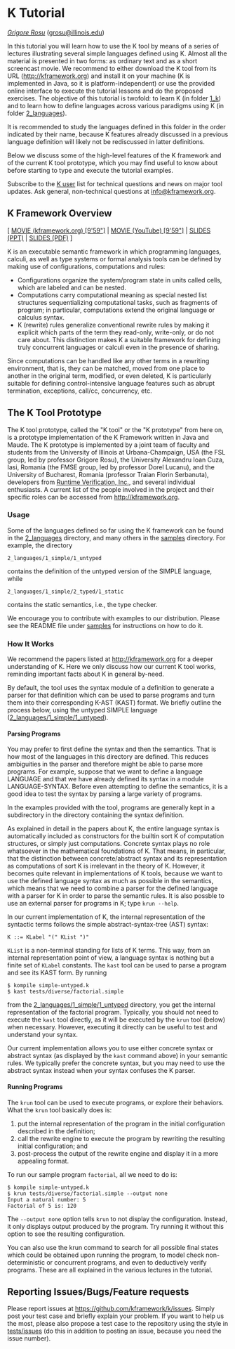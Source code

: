 <!-- Copyright (c) 2014-2019 K Team. All Rights Reserved. -->

# K Tutorial
[*Grigore Rosu*](http://fsl.cs.illinois.edu/grosu) (<grosu@illinois.edu>)

In this tutorial you will learn how to use the K tool by means of a series of
lectures illustrating several simple languages defined using K.  Almost all
the material is presented in two forms: as ordinary text and as a short
screencast movie.
We recommend to either download the K tool from its URL
(<http://kframework.org>) and install it on your machine (K is implemented
in Java, so it is platform-independent) or use the provided online interface
to execute the tutorial lessons and do the proposed exercises.
The objective of this tutorial is twofold: to learn K (in folder
[1_k](1_k/)) and to learn how to define languages across
various paradigms using K (in folder [2_languages](2_languages/)).

It is recommended to study the languages defined in this folder in the
order indicated by their name, because K features already discussed in
a previous language definition will likely not be rediscussed in
latter definitions.

Below we discuss some of the high-level features of the K framework
and of the current K tool prototype, which you may find useful to know
about before starting to type and execute the tutorial examples.

Subscribe to the [K user](https://lists.cs.illinois.edu/lists/info/k-user)
list for technical questions and news on major tool updates.  Ask general,
non-technical questions at <info@kframework.org>.

## K Framework Overview

[
[MOVIE (kframework.org) [9'59"]](http://fsl.cs.uiuc.edu/k-overview/k-overview_player.html)
|
[MOVIE (YouTube) [9'59"]](http://youtu.be/eSaIKHQOo4c)
|
[SLIDES (PPT)](http://www.kframework.org/images/e/e4/K-Overview.zip)
|
[SLIDES (PDF)](http://www.kframework.org/images/e/eb/K-Overview.pdf)
]

K is an executable semantic framework in which programming languages,
calculi, as well as type systems or formal analysis tools can be
defined by making use of configurations, computations and rules:

- Configurations organize the system/program state in units called
  cells, which are labeled and can be nested.
- Computations carry computational meaning as special nested list
  structures sequentializing computational tasks, such as fragments of
  program; in particular, computations extend the original language or
  calculus syntax.
- K (rewrite) rules generalize conventional rewrite rules by making it
  explicit which parts of the term they read-only, write-only, or do
  not care about.  This distinction makes K a suitable framework for
  defining truly concurrent languages or calculi even in the presence
  of sharing.

Since computations can be handled like any other terms in a rewriting
environment, that is, they can be matched, moved from one place to
another in the original term, modified, or even deleted, K is
particularly suitable for defining control-intensive language features
such as abrupt termination, exceptions, call/cc, concurrency, etc.


## The K Tool Prototype

The K tool prototype, called the "K tool" or the "K prototype" from
here on, is a prototype implementation of the K Framework written in
Java and Maude.  The K prototype is implemented by a joint team of
faculty and students from the University of Illinois at
Urbana-Champaign, USA (the FSL group, led by professor Grigore Rosu),
the University Alexandru Ioan Cuza, Iasi, Romania (the FMSE group, led
by professor Dorel Lucanu), and the University of Bucharest, Romania
(professor Traian Florin Serbanuta), developers from
[Runtime Verification, Inc.](https://runtimeverification.com),
and several individual enthusiasts.
A current list of the people involved in the project and their
specific roles can be accessed from <http://kframework.org>.

### Usage

Some of the languages defined so far using the K framework can be found in
the [2_languages](2_languages/) directory, and many others
in the [samples](/samples/) directory.  For example, the directory

    2_languages/1_simple/1_untyped

contains the definition of the untyped version of the SIMPLE language, while 

    2_languages/1_simple/2_typed/1_static

contains the static semantics, i.e., the type checker.

We encourage you to contribute with examples to our distribution.
Please see the README file under [samples](/samples/) for instructions on how
to do it.


### How It Works

We recommend the papers listed at <http://kframework.org> for a
deeper understanding of K.  Here we only discuss how our current K
tool works, reminding important facts about K in general by-need.

By default, the tool uses the syntax module of a definition to generate a
parser for that definition which can be used to parse programs and turn
them into their corresponding K-AST (KAST) format.  We briefly outline the
process below, using the untyped SIMPLE language
([2_languages/1_simple/1_untyped](2_languages/1_simple/1_untyped)).


#### Parsing Programs

You may prefer to first define the syntax and then the semantics.
That is how most of the languages in this directory are
defined.  This reduces ambiguities in the parser and therefore might
be able to parse more programs.  For example, suppose that we want to
define a language LANGUAGE and that we have already defined its syntax
in a module LANGUAGE-SYNTAX.  Before even attempting to define the
semantics, it is a good idea to test the syntax by parsing a large
variety of programs.

In the examples provided with the tool, programs are generally kept in
a subdirectory in the directory containing the syntax definition.

As explained in detail in the papers about K, the entire language
syntax is automatically included as constructors for the builtin sort
K of computation structures, or simply just computations.  Concrete
syntax plays no role whatsoever in the mathematical foundations of K.
That means, in particular, that the distinction between
concrete/abstract syntax and its representation as computations of
sort K is irrelevant in the theory of K.  However, it becomes quite
relevant in implementations of K tools, because we want to use the
defined language syntax as much as possible in the semantics, which
means that we need to combine a parser for the defined language with a
parser for K in order to parse the semantic rules.  It is also possble
to use an external parser for programs in K; type `krun --help`.

In our current implementation of K, the internal representation of the
syntactic terms follows the simple abstract-syntax-tree (AST) syntax:

    K ::= KLabel "(" KList ")"

`KList` is a non-terminal standing for lists of K terms.  This way, from
an internal representation point of view, a language syntax is nothing but
a finite set of `KLabel` constants.  The `kast` tool can be used to parse
a program and see its KAST form.  By running

    $ kompile simple-untyped.k
    $ kast tests/diverse/factorial.simple

from the
[2_languages/1_simple/1_untyped](2_languages/1_simple/1_untyped)
directory, you get the internal representation of the factorial program.
Typically, you should not need to execute the `kast` tool directly, as it will
be executed by the `krun` tool (below) when necessary.  However, executing it
directly can be useful to test and understand your syntax.

Our current implementation allows you to use either concrete syntax or
abstract syntax (as displayed by the `kast` command above) in your
semantic rules.  We typically prefer the concrete syntax, but you may
need to use the abstract syntax instead when your syntax confuses the K parser.


#### Running Programs

The `krun` tool can be used to execute programs, or explore their
behaviors.  What the `krun` tool basically does is:
1.  put the internal representation of the program in the initial
    configuration described in the definition;
2.  call the rewrite engine to execute the program by rewriting the
    resulting initial configuration; and
3.  post-process the output of the rewrite engine and display it in
    a more appealing format.

To run our sample program `factorial`, all we need to do is:

    $ kompile simple-untyped.k
    $ krun tests/diverse/factorial.simple --output none
    Input a natural number: 5
    Factorial of 5 is: 120

The `--output none` option tells `krun` to not display the
configuration.  Instead, it only displays output produced by the
program.  Try running it without this option to see the resulting
configuration.

You can also use the krun command to search for all possible final
states which could be obtained upon running the program, to model
check non-deterministic or concurrent programs, and even to
deductively verify programs.  These are all explained in the various
lectures in the tutorial.


## Reporting Issues/Bugs/Feature requests

Please report issues at <https://github.com/kframework/k/issues>.
Simply post your test case and briefly explain your problem.  If you
want to help us the most, please also propose a test case to the
repository using the style in [tests/issues](/tests/issues/) (do this
in addition to posting an issue, because you need the issue number).
